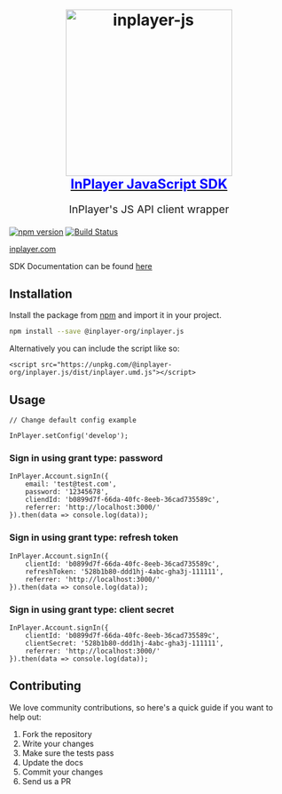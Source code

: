 <h1 align="center">
  <a target="_blank" href="https://inplayer-org.github.io/inplayer.js/">
    <img src="https://assets.inplayer.com/images/inplayer-256.png" alt="inplayer-js" title="InPlayer JS SDK" width="300">
    <br />
    <span style="font-size: 1.5rem; color: blue">InPlayer JavaScript SDK</span>
  </a>
</h1>
<p align="center" style="font-size: 1.2rem;">InPlayer's JS API client wrapper</p>


[![npm version](https://img.shields.io/npm/v/@inplayer-org/inplayer.js.svg)](https://www.npmjs.com/package/@inplayer-org/inplayer.js)
[![Build Status](https://travis-ci.org/inplayer-org/inplayer.js.svg?branch=ci)](https://travis-ci.org/inplayer-org/inplayer.js)

[inplayer.com](https://inplayer.com)

SDK Documentation can be found [here](https://inplayer-org.github.io/inplayer.js/)

## Installation

Install the package from [npm](https://www.npmjs.com/package/@inplayer-org/inplayer.js) and import it in your project.

```bash
npm install --save @inplayer-org/inplayer.js
```

Alternatively you can include the script like so:

```
<script src="https://unpkg.com/@inplayer-org/inplayer.js/dist/inplayer.umd.js"></script>
```

## Usage

```
// Change default config example

InPlayer.setConfig('develop');
```

### Sign in using grant type: password

```
InPlayer.Account.signIn({
    email: 'test@test.com',
    password: '12345678',
    cliendId: 'b0899d7f-66da-40fc-8eeb-36cad735589c',
    referrer: 'http://localhost:3000/'
}).then(data => console.log(data));
```

### Sign in using grant type: refresh token

```
InPlayer.Account.signIn({
    clientId: 'b0899d7f-66da-40fc-8eeb-36cad735589c',
    refreshToken: '528b1b80-ddd1hj-4abc-gha3j-111111',
    referrer: 'http://localhost:3000/'
}).then(data => console.log(data));
```

###  Sign in using grant type: client secret
```
InPlayer.Account.signIn({
    clientId: 'b0899d7f-66da-40fc-8eeb-36cad735589c',
    clientSecret: '528b1b80-ddd1hj-4abc-gha3j-111111',
    referrer: 'http://localhost:3000/'
}).then(data => console.log(data));
```

## Contributing

We love community contributions, so here's a quick guide if you want to help out:

1. Fork the repository
2. Write your changes
3. Make sure the tests pass
4. Update the docs
5. Commit your changes
6. Send us a PR
